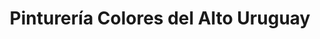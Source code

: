 ---
title: "Pinturería Colores del Alto Uruguay"
url: /25-de-mayo/pintureria-colores-del-alto-uruguay/
shop: Farben
---